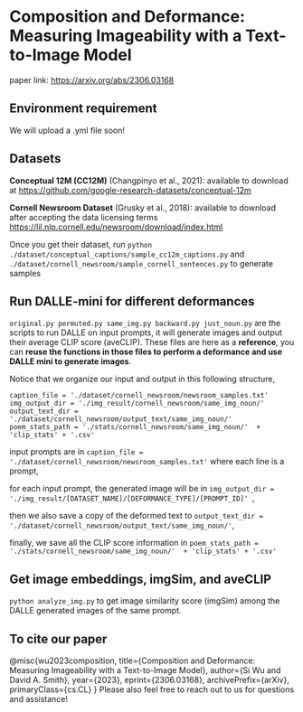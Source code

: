 # Composition and Deformance: Measuring Imageability with a Text-to-Image Model 

paper link: https://arxiv.org/abs/2306.03168

## Environment requirement
We will upload a .yml file soon!

## Datasets
**Conceptual 12M (CC12M)** (Changpinyo et al., 2021): available to download at https://github.com/google-research-datasets/conceptual-12m

**Cornell Newsroom Dataset** (Grusky et al., 2018): available to download after accepting the data licensing terms https://lil.nlp.cornell.edu/newsroom/download/index.html


Once you get their dataset, run
```python ./dataset/conceptual_captions/sample_cc12m_captions.py``` 
and
```./dataset/cornell_newsroom/sample_cornell_sentences.py```
to generate samples

## Run DALLE-mini for different deformances
```original.py permuted.py same_img.py backward.py just_noun.py``` are the scripts to run DALLE on input prompts, it will generate images and output their average CLIP score (aveCLIP). These files are here as a __reference__, you can __reuse the functions in those files to perform a deformance and use DALLE mini to generate images__. 


Notice that we organize our input and output in this following structure, 
```
caption_file = './dataset/cornell_newsroom/newsroom_samples.txt'
img_output_dir = './img_result/cornell_newsroom/same_img_noun/' 
output_text_dir = './dataset/cornell_newsroom/output_text/same_img_noun/'
poem_stats_path = './stats/cornell_newsroom/same_img_noun/'  + 'clip_stats' + '.csv'
```
input prompts are in ```caption_file = './dataset/cornell_newsroom/newsroom_samples.txt'``` where each line is a prompt,

for each input prompt, the generated image will be in ```img_output_dir = './img_result/[DATASET_NAME]/[DEFORMANCE_TYPE]/[PROMPT_ID]' ```,

then we also save a copy of the deformed text to ```output_text_dir = './dataset/cornell_newsroom/output_text/same_img_noun/'```,

finally, we save all the CLIP score information in ```poem_stats_path = './stats/cornell_newsroom/same_img_noun/'  + 'clip_stats' + '.csv'```



## Get image embeddings, imgSim, and aveCLIP
```python analyze_img.py``` to get image similarity score (imgSim) among the DALLE generated images of the same prompt. 


## To cite our paper
@misc{wu2023composition,
      title={Composition and Deformance: Measuring Imageability with a Text-to-Image Model}, 
      author={Si Wu and David A. Smith},
      year={2023},
      eprint={2306.03168},
      archivePrefix={arXiv},
      primaryClass={cs.CL}
}
Please also feel free to reach out to us for questions and assistance!
